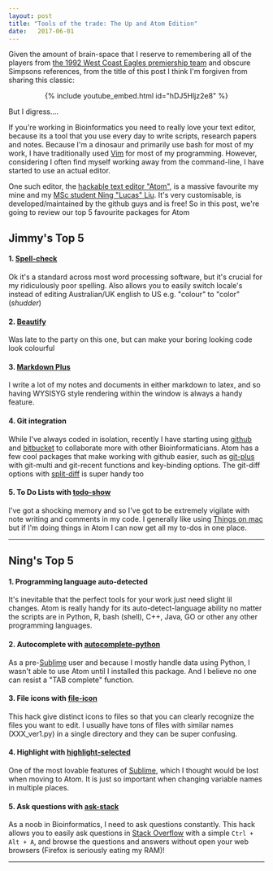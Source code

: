 ```yaml
---
layout: post
title: "Tools of the trade: The Up and Atom Edition"
date:   2017-06-01
---
```


Given the amount of brain-space that I reserve to remembering all of the players from [the 1992 West Coast Eagles premiership team](http://www.westcoasteagles.com.au/history/1992-premiership-team) and obscure Simpsons references, from the title of this post I think I'm forgiven from sharing this classic:

<center>{% include youtube_embed.html id="hDJ5Hljz2e8" %}</center>



But I digress....

If you're working in Bioinformatics you need to really love your text editor, because its a tool that you use every day to write scripts, research papers and notes. Because I'm a dinosaur and primarily use bash for most of my work, I have traditionally used [Vim](http://vimdoc.sourceforge.net) for most of my programming. However, considering I often find myself working away from the command-line, I have started to use an actual editor.

One such editor, the [hackable text editor "Atom"](https://atom.io), is a massive favourite my mine and my [MSc student Ning "Lucas" Liu](https://www.adelaide.edu.au/bioinformatics-hub/about/students). It's very customisable, is developed/maintained by the github guys and is free! So in this post, we're going to review our top 5 favourite packages for Atom

  

## Jimmy's Top 5

#### 1\. [Spell-check](https://github.com/atom/spell-check)

Ok it's a standard across most word processing software, but it's crucial for my ridiculously poor spelling. Also allows you to easily switch locale's instead of editing Australian/UK english to US e.g. "colour" to "color" (_shudder_)

#### 2\. [Beautify](https://atom.io/packages/atom-beautify)

Was late to the party on this one, but can make your boring looking code look colourful

#### 3\. [Markdown Plus](https://github.com/tylingsoft/markdown-plus)

I write a lot of my notes and documents in either markdown to latex, and so having WYSISYG style rendering within the window is always a handy feature.

#### 4\. Git integration

While I've always coded in isolation, recently I have starting using [github](https://github.com) and [bitbucket](https://bitbucket.org) to collaborate more with other Bioinformaticians. Atom has a few cool packages that make working with github easier, such as [git-plus](https://github.com/tkrajina/git-plus) with git-multi and git-recent functions and key-binding options. The git-diff options with [split-diff](https://atom.io/packages/split-diff) is super handy too

#### 5\. To Do Lists with [todo-show](https://github.com/mrodalgaard/atom-todo-show)

I've got a shocking memory and so I've got to be extremely vigilate with note writing and comments in my code. I generally like using [Things on mac](https://culturedcode.com/things) but if I'm doing things in Atom I can now get all my to-dos in one place.

--------------------------------------------------------------------------------

## Ning's Top 5

#### 1\. Programming language auto-detected

It's inevitable that the perfect tools for your work just need slight lil changes. Atom is really handy for its auto-detect-language ability no matter the scripts are in Python, R, bash (shell), C++, Java, GO or other any other programming languages.

#### 2\. Autocomplete with [autocomplete-python](https://github.com/autocomplete-python/autocomplete-python)

As a pre-[Sublime](https://www.sublimetext.com/) user and because I mostly handle data using Python, I wasn't able to use Atom until I installed this package. And I believe no one can resist a "TAB complete" function.

#### 3\. File icons with [file-icon](https://github.com/file-icons/atom)

This hack give distinct icons to files so that you can clearly recognize the files you want to edit. I usually have tons of files with similar names (XXX_ver1.py) in a single directory and they can be super confusing.

#### 4\. Highlight with [highlight-selected](https://github.com/richrace/highlight-selected)

One of the most lovable features of [Sublime](https://www.sublimetext.com/), which I thought would be lost when moving to Atom. It is just so important when changing variable names in multiple places.

#### 5\. Ask questions with [ask-stack](https://github.com/Chris911/Ask-Stack-Atom)

As a noob in Bioinformatics, I need to ask questions constantly. This hack allows you to easily ask questions in [Stack Overflow](https://stackoverflow.com/) with a simple `Ctrl + Alt + A`, and browse the questions and answers without open your web browsers (Firefox is seriously eating my RAM)!

---

